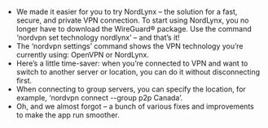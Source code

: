 * We made it easier for you to try NordLynx – the solution for a fast, secure, and private VPN connection. To start using NordLynx, you no longer have to download the WireGuard® package. Use the command ‘nordvpn set technology nordlynx’ – and that’s it!
* The ‘nordvpn settings’ command shows the VPN technology you’re currently using: OpenVPN or NordLynx.
* Here’s a little time-saver: when you’re connected to VPN and want to switch to another server or location, you can do it without disconnecting first.
* When connecting to group servers, you can specify the location, for example, ‘nordvpn connect --group p2p Canada’.
* Oh, and we almost forgot – a bunch of various fixes and improvements to make the app run smoother.
